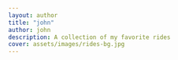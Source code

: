 ```yaml
---
layout: author
title: "john"
author: john
description: A collection of my favorite rides
cover: assets/images/rides-bg.jpg
---
```

